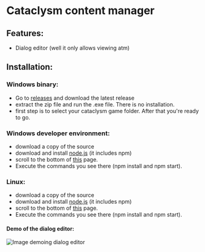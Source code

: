 # Cataclysm content manager


## Features:
- Dialog editor (well it only allows viewing atm)

## Installation:

### Windows binary:
- Go to [releases](https://github.com/snipercup/CDDA-Content-Manager/releases) and download the latest release
- extract the zip file and run the .exe file. There is no installation.
- first step is to select your cataclysm game folder. After that you're ready to go.

### Windows developer environment:
- download a copy of the source
- download and install [node.js](https://nodejs.org/en/download/) (it includes npm)
- scroll to the bottom of [this](https://github.com/electron/electron/blob/master/docs/tutorial/first-app.md) page. 
- Execute the commands you see there (npm install and npm start).

### Linux:
- download a copy of the source
- download and install [node.js](https://nodejs.org/en/download/) (it includes npm)
- scroll to the bottom of [this](https://github.com/electron/electron/blob/master/docs/tutorial/first-app.md) page. 
- Execute the commands you see there (npm install and npm start).

#### Demo of the dialog editor:
![Image demoing dialog editor](https://i.imgur.com/Be7ab2i.gif)
